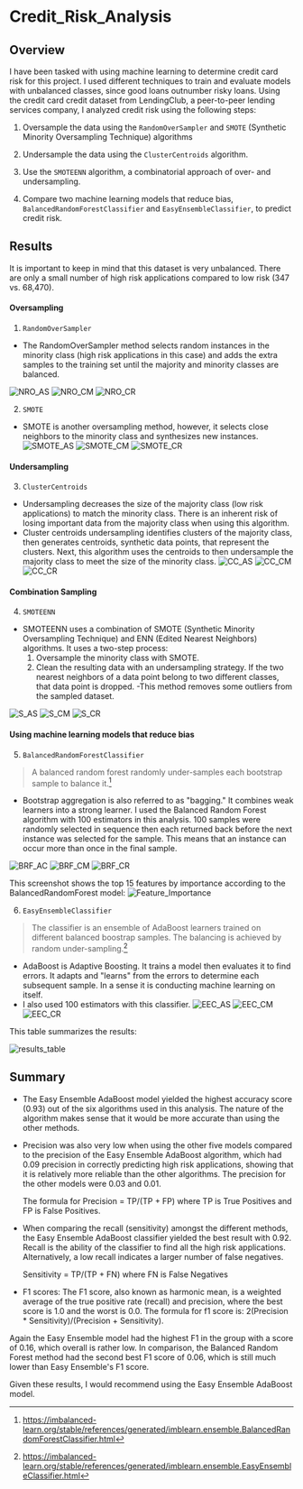 # Credit_Risk_Analysis

## Overview
I have been tasked with using machine learning to determine credit card risk for this project.
I used different techniques to train and evaluate models with unbalanced classes, since good loans outnumber risky loans.
Using the credit card credit dataset from LendingClub, a peer-to-peer lending services company, I analyzed credit risk using the following steps:

1. Oversample the data using the `RandomOverSampler` and `SMOTE` (Synthetic Minority Oversampling Technique) algorithms

2. Undersample the data using the `ClusterCentroids` algorithm.

3. Use the `SMOTEENN` algorithm, a combinatorial approach of over- and undersampling.

4. Compare two machine learning models that reduce bias, `BalancedRandomForestClassifier` and `EasyEnsembleClassifier`, to predict credit risk. 

## Results

It is important to keep in mind that this dataset is very unbalanced. There are only a small number of high risk applications compared to low risk (347 vs. 68,470).

#### Oversampling
1. `RandomOverSampler`
- The RandomOverSampler method selects random instances in the minority class (high risk applications in this case) and adds the extra samples to the training set until the majority and minority classes are balanced.

![NRO_AS](https://github.com/stephperillo/Credit_Risk_Analysis/blob/main/Resources/NRO_Accuracy_Score.png)
![NRO_CM](https://github.com/stephperillo/Credit_Risk_Analysis/blob/main/Resources/NRO_Confusion_Matrix.png)
![NRO_CR](https://github.com/stephperillo/Credit_Risk_Analysis/blob/main/Resources/NRO_CR.png)

2. `SMOTE`
- SMOTE is another oversampling method, however, it selects close neighbors to the minority class and synthesizes new instances.
![SMOTE_AS](https://github.com/stephperillo/Credit_Risk_Analysis/blob/main/Resources/SMOTE_AS.png)
![SMOTE_CM](https://github.com/stephperillo/Credit_Risk_Analysis/blob/main/Resources/SMOTE_CM.png)
![SMOTE_CR](https://github.com/stephperillo/Credit_Risk_Analysis/blob/main/Resources/S_CR.png)

#### Undersampling
3. `ClusterCentroids`
- Undersampling decreases the size of the majority class (low risk applications) to match the minority class. There is an inherent risk of losing important data from the majority class when using this algorithm. 
- Cluster centroids undersampling identifies clusters of the majority class, then generates centroids, synthetic data points, that represent the clusters. Next, this algorithm uses the centroids to then undersample the majority class to meet the size of the minority class.
![CC_AS](https://github.com/stephperillo/Credit_Risk_Analysis/blob/main/Resources/CC_AS.png)
![CC_CM](https://github.com/stephperillo/Credit_Risk_Analysis/blob/main/Resources/CC_CM.png)
![CC_CR](https://github.com/stephperillo/Credit_Risk_Analysis/blob/main/Resources/CC_CR.png)

#### Combination Sampling
4. `SMOTEENN`
- SMOTEENN uses a combination of SMOTE (Synthetic Minority Oversampling Technique) and ENN (Edited Nearest Neighbors) algorithms.
It uses a two-step process:
  1. Oversample the minority class with SMOTE.
  2. Clean the resulting data with an undersampling strategy. If the two nearest neighbors of a data point belong to two different classes, that data point is dropped. 
-This method removes some outliers from the sampled dataset.

![S_AS](https://github.com/stephperillo/Credit_Risk_Analysis/blob/main/Resources/S_AS.png)
![S_CM](https://github.com/stephperillo/Credit_Risk_Analysis/blob/main/Resources/S_CM.png)
![S_CR](https://github.com/stephperillo/Credit_Risk_Analysis/blob/main/Resources/S_CR.png)

#### Using machine learning models that reduce bias
5. `BalancedRandomForestClassifier` 
> A balanced random forest randomly under-samples each bootstrap sample to balance it.[^1]
- Bootstrap aggregation is also referred to as "bagging." It combines weak learners into a strong learner. I used the Balanced Random Forest algorithm with 100 estimators in this analysis. 100 samples were randomly selected in sequence then each returned back before the next instance was selected for the sample. This means that an instance can occur more than once in the final sample.

![BRF_AC](https://github.com/stephperillo/Credit_Risk_Analysis/blob/main/Resources/BRF_Accuracy_Score.png)
![BRF_CM](https://github.com/stephperillo/Credit_Risk_Analysis/blob/main/Resources/BRF_Confusion_Matrix.png)
![BRF_CR](https://github.com/stephperillo/Credit_Risk_Analysis/blob/main/Resources/BRF_CR.png)

This screenshot shows the top 15 features by importance according to the BalancedRandomForest model:
![Feature_Importance](https://github.com/stephperillo/Credit_Risk_Analysis/blob/main/Resources/Feature_Importance.png)

6. `EasyEnsembleClassifier`
>The classifier is an ensemble of AdaBoost learners trained on different balanced boostrap samples. The balancing is achieved by random under-sampling.[^2]
- AdaBoost is Adaptive Boosting. It trains a model then evaluates it to find errors. It adapts and "learns" from the errors to determine each subsequent sample. In a sense it is conducting machine learning on itself. 
- I also used 100 estimators with this classifier. 
![EEC_AS](https://github.com/stephperillo/Credit_Risk_Analysis/blob/main/Resources/EEC_AS.png)
![EEC_CM](https://github.com/stephperillo/Credit_Risk_Analysis/blob/main/Resources/EEC_Confusion_Matrix.png)
![EEC_CR](https://github.com/stephperillo/Credit_Risk_Analysis/blob/main/Resources/EEC_CR.png)

This table summarizes the results:

![results_table](https://github.com/stephperillo/Credit_Risk_Analysis/blob/main/Resources/results_table.png)

## Summary

- The Easy Ensemble AdaBoost model yielded the highest accuracy score (0.93) out of the six algorithms used in this analysis. The nature of the algorithm makes sense that it would be more accurate than using the other methods. 

- Precision was also very low when using the other five models compared to the precision of the Easy Ensemble AdaBoost algorithm, which had 0.09 precision in correctly predicting high risk applications, showing that it is relatively more reliable than the other algorithms. The precision for the other models were 0.03 and 0.01. 

    The formula for Precision = TP/(TP + FP) where TP is True Positives and FP is False Positives.

- When comparing the recall (sensitivity) amongst the different methods, the Easy Ensemble AdaBoost classifier yielded the best result with 0.92. Recall is the ability of the classifier to find all the high risk applications. Alternatively, a low recall indicates a larger number of false negatives.     

    Sensitivity = TP/(TP + FN)
      where FN is False Negatives

- F1 scores: The F1 score, also known as harmonic mean, is a weighted average of the true positive rate (recall) and precision, where the best score is 1.0 and the worst is 0.0. 
    The formula for f1 score is: 2(Precision * Sensitivity)/(Precision + Sensitivity).

Again the Easy Ensemble model had the highest F1 in the group with a score of 0.16, which overall is rather low. In comparison, the Balanced Random Forest method had the second best F1 score of 0.06, which is still much lower than Easy Ensemble's F1 score. 

Given these results, I would recommend using the Easy Ensemble AdaBoost model. 

[^1]: https://imbalanced-learn.org/stable/references/generated/imblearn.ensemble.BalancedRandomForestClassifier.html 
[^2]: https://imbalanced-learn.org/stable/references/generated/imblearn.ensemble.EasyEnsembleClassifier.html
